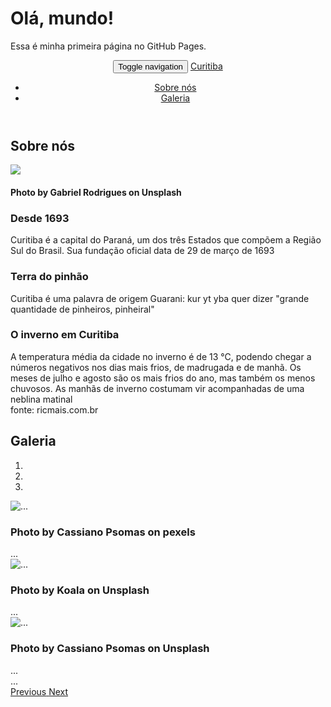<!DOCTYPE html>
<html>
  <head>
    <title>Minha Página no GitHub Pages</title>
  </head>
  <body>
    <h1>Olá, mundo!</h1>
    <p>Essa é minha primeira página no GitHub Pages.</p>
  </body>
</html>
<!DOCTYPE HTML>
<html lang="pt-br">
<head>
<meta charset="UTF-8">
<meta name="viewport" content="width=device-width, initial-scale=1"/>
<link rel="stylesheet" href="./bootstrap/css/bootstrap.min.css">
<link rel="stylesheet" href="./estilo.css">

<title>Curitiba</title>
</head>
<body>
<header>
<nav class="navbar navbar-default">
  <div class="container">
   <div class="navbar-header">
  <button type="button" class="navbar-toggle collapsed" data-toggle="collapse" data-target="#menu" aria-expanded="false">
        <span class="sr-only">Toggle navigation</span>
        <span class="icon-bar"></span>
        <span class="icon-bar"></span>
        <span class="icon-bar"></span>
      </button>
	  <a class="navbar-brand" href="#">Curitiba</a>
	  </div>
   <div class="collapse navbar-collapse" id="menu">
<ul class="nav navbar-nav" >
<li><a href="#sobre-nos">Sobre nós</a></li>
<li><a href="#clientes">Galeria</a></li>
</ul>
</div>
</div>
</nav>
</header>
<section class="container">
<div id="sobre-nos" class="container">
<h1> Sobre nós</h1>
<img class="img-responsive" src="./img/sobreNos.jpg"/>
<h4> Photo by Gabriel Rodrigues on Unsplash</h4>

<div class="panel-group"id="painel-sobre">
<div class="panel panel-default">
<div class="panel-heading" data-parent="#painel-sobre" data-toggle="collapse" data-target="#p1">
<h3 class="panel-title"  > Desde 1693</h3>
</div>

<div id="p1"class="collapse">
<p class="panel-body" > Curitiba é a capital do Paraná, um dos três Estados que compõem a Região Sul do Brasil. Sua fundação oficial data de 29 de março de 1693 </p>
</div>
</div>

<div class="panel panel-default">
<div class="panel-heading" data-parent="#painel-sobre" data-toggle="collapse" data-target="#p2">
<h3 class="panel-title" > Terra do pinhão</h3>
</div>

<div id="p2"class="collapse">
<p  class="panel-body"> Curitiba é uma palavra de origem Guarani: kur yt yba quer dizer "grande quantidade de pinheiros, pinheiral"</p>
</div>
</div>
<div class="panel panel-default">
<div class="panel-heading" data-parent="#painel-sobre" data-toggle="collapse" data-target="#p3">
<h3 class="panel-title"> O inverno em Curitiba</h3>
</div>
<div id="p3"class="collapse">
<p class="panel-body"> A temperatura média da cidade no inverno é de 13 °C, podendo chegar a números negativos nos dias mais frios, de madrugada e de manhã. 
Os meses de julho e agosto são os mais frios do ano, mas também os menos chuvosos. As manhãs de inverno costumam vir acompanhadas de uma neblina matinal <br>
fonte: ricmais.com.br
</p>
</div>
</div>
</div>
</section>
<Section class="container">
<h1 id="clientes" class="titulo-clientes"> Galeria</h1>
<div id="carousel-example-generic" class="carousel slide" data-ride="carousel">
  <!-- Indicators -->
  <ol class="carousel-indicators">
    <li data-target="#carousel-example-generic" data-slide-to="0" class="active"></li>
    <li data-target="#carousel-example-generic" data-slide-to="1"></li>
    <li data-target="#carousel-example-generic" data-slide-to="2"></li>
  </ol>

  <!-- Wrapper for slides -->
  <div class="carousel-inner" role="listbox">
    <div class="item active">
      <img src="./img/foto1.jpg" alt="...">
      <div class="carousel-caption">
	  <h3> Photo by Cassiano Psomas on pexels</h3>
        ...
      </div>
    </div>
    <div class="item">
      <img src="./img/foto2.jpg" alt="...">
      <div class="carousel-caption">
	  <h3> Photo by Koala on Unsplash</h3>
        ...
      </div>
    </div>
	<div class="item">
      <img src="./img/foto3.jpg" alt="...">
      <div class="carousel-caption">
	   <h3> Photo by Cassiano Psomas on Unsplash</h3>
        ...
      </div>
    </div>
    ...
  </div>

  <!-- Controls -->
  <a class="left carousel-control" href="#carousel-example-generic" role="button" data-slide="prev">
    <span class="glyphicon glyphicon-chevron-left" aria-hidden="true"></span>
    <span class="sr-only">Previous</span>
  </a>
  <a class="right carousel-control" href="#carousel-example-generic" role="button" data-slide="next">
    <span class="glyphicon glyphicon-chevron-right" aria-hidden="true"></span>
    <span class="sr-only">Next</span>
  </a>
</div>

<script src="./jquery.js"></script>
<script src="./bootstrap/js/bootstrap.min.js"></script>
	
</body>
</html>
